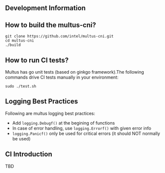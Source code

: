 ## Development Information

## How to build the multus-cni?

```
git clone https://github.com/intel/multus-cni.git
cd multus-cni
./build
```

## How to run CI tests?

Multus has go unit tests (based on ginkgo framework).The following commands drive CI tests manually in your environment:

```
sudo ./test.sh
```

## Logging Best Practices

Following are multus logging best practices:

* Add `logging.Debugf()` at the begining of functions
* In case of error handling, use `logging.Errorf()` with given error info
* `logging.Panicf()` only be used for critical errors (it should NOT normally be used)


## CI Introduction

TBD
